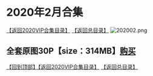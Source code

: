 # 2020年2月合集
[【返回2020VIP合集目录】](https://github.com/sxcool1024/WANIMAL/blob/master/2020%E5%B9%B4VIP%E4%BD%9C%E5%93%81%E5%90%88%E9%9B%86/README.md#2020%E5%B9%B4vip%E4%BD%9C%E5%93%81%E5%90%88%E9%9B%8660p694mb2020%E5%B9%B4%E5%90%88%E9%9B%86%E8%B4%AD%E4%B9%B0)
[【返回总目录】](https://github.com/sxcool1024/WANIMAL#wanimal%E5%8E%9F%E7%89%88%E4%BD%9C%E5%93%81%E5%90%88%E9%9B%86)
![202002.png](https://www.nsaimg.com/2020/04/02/5e85ad2b0ff77.png)
## 全套原图30P【size：314MB】[购买]()<br>
[【回到顶部】](#readme)[【返回2020VIP合集目录】](https://github.com/sxcool1024/WANIMAL/blob/master/2020%E5%B9%B4VIP%E4%BD%9C%E5%93%81%E5%90%88%E9%9B%86/README.md#2020%E5%B9%B4vip%E4%BD%9C%E5%93%81%E5%90%88%E9%9B%8660p694mb2020%E5%B9%B4%E5%90%88%E9%9B%86%E8%B4%AD%E4%B9%B0)
[【返回总目录】](https://github.com/sxcool1024/WANIMAL#wanimal%E5%8E%9F%E7%89%88%E4%BD%9C%E5%93%81%E5%90%88%E9%9B%86)


